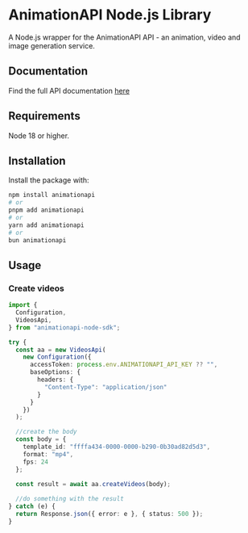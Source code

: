 # AnimationAPI Node.js Library

A Node.js wrapper for the AnimationAPI API - an animation, video and image generation service.

## Documentation

Find the full API documentation [here](https://docs.AnimationAPI.com/api-docs)

## Requirements

Node 18 or higher.

## Installation

Install the package with:

```sh
npm install animationapi
# or
pnpm add animationapi
# or
yarn add animationapi
# or
bun animationapi
```

## Usage

### Create videos
```ts
import {
  Configuration,
  VideosApi,
} from "animationapi-node-sdk";

try {
  const aa = new VideosApi(
    new Configuration({
      accessToken: process.env.ANIMATIONAPI_API_KEY ?? "",
      baseOptions: {
        headers: {
          "Content-Type": "application/json"
        }
      }
    })
  );

  //create the body
  const body = {
    template_id: "ffffa434-0000-0000-b290-0b30ad82d5d3",
    format: "mp4",
    fps: 24
  };
  
  const result = await aa.createVideos(body);

  //do something with the result
} catch (e) {
  return Response.json({ error: e }, { status: 500 });
}
```
